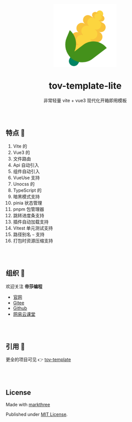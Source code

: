 <div align="center">
    <img width="200px" height="200px" src="./public/favicon.png" />
    <h1>tov-template-lite</h1>
    <p>非常轻量 vite + vue3 现代化开箱即用模板</p>
</div>

<br />
<br />

## 特点 🐳

1. Vite 的
2. Vue3 的
3. 文件路由
4. Api 自动引入
5. 组件自动引入
6. VueUse 支持
7. Unocss 的
8. TypeScript 的
9. 暗黑模式支持
10. pinia 状态管理
11. pnpm 包管理器
12. 跳转进度条支持
13. 插件自动加载支持
14. Vitest 单元测试支持
15. 路径别名 `~` 支持
16. 打包时资源压缩支持

<br />
<br />

## 组织 🦔

欢迎关注 **帝莎编程**

- [官网](http://dishaxy.dishait.cn/)
- [Gitee](https://gitee.com/dishait)
- [Github](https://github.com/dishait)
- [网易云课堂](https://study.163.com/provider/480000001892585/index.htm?share=2&shareId=480000001892585)

<br />
<br />

## 引用 👀

更全的项目可见 👉 [tov-template](https://github.com/dishait/tov-template)

<br />
<br />

## License

Made with [markthree](./LICENSE)

Published under [MIT License](./LICENSE).

<br />
